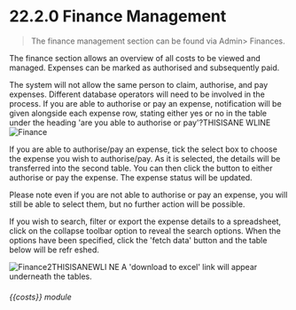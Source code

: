 # 22.2.0    Finance Management

> The finance management section can be found via Admin> Finances. 

The finance section allows an overview of all costs to be viewed and managed. Expenses can be marked as authorised and subsequently paid.

The system will not allow the same person to claim, authorise, and pay expenses. Different database operators will need to be involved in the process. If you are able to authorise or pay an expense, notification will be given alongside each expense row, stating either yes or no in the table under the heading 'are you able to authorise or pay'?THISISANE WLINE
![Finance]({{imgpath}}203a.jpg)

 If you are able to authorise/pay an expense, tick the select box to choose the expense you wish to authorise/pay. As it is selected, the details will be transferred into the second table. You can then click the button to either authorise or pay the expense. The expense status will be updated.

Please note even if you are not able to authorise or pay an expense, you will still be able to select them, but no further action will be possible.

If you wish to search, filter or export the expense details to a spreadsheet, click on the collapse toolbar option to reveal the search options. When the options have been specified, click the 'fetch data' button and the table below will be refr eshed.

![Finance2]({{imgpath}}203b.jpg)THISISANEWLI NE
A 'download to excel' link will appear underneath the tables. 

###### {{costs}} module

